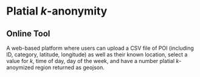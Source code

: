 # Platial *k*-anonymity 
## Online Tool

A web-based platform where users can upload a CSV file of POI (including ID, category, latitude, longitude) as well as their known location, select a value for *k*, time of day, day of the week, and have a number platial *k*-anoymized region returned as geojson.
